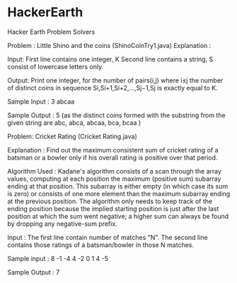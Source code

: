 # HackerEarth
Hacker Earth Problem Solvers

Problem : Little Shino and the coins (ShinoCoinTry1.java)
Explanation :

Input: First line contains one integer, K
Second line contains a string, S consist of lowercase letters only.

Output: Print one integer, for the number of pairs(i,j) where i≤j the number of distinct coins in sequence Si,Si+1,Si+2,...,Sj−1,Sj
is exactly equal to K.

Sample Input :
3 
abcaa

Sample Output :
5  (as the distinct coins formed with the substring from the given string are abc, abca, abcaa, bca, bcaa )

Problem: Cricket Rating (Cricket Rating.java)

Explanation : Find out the maximum consistent sum of cricket rating of a batsman or a bowler only if his overall rating is positive over that period.

Algorithm Used : Kadane's algorithm consists of a scan through the array values, computing at each position the maximum (positive sum) subarray ending at that position. This subarray is either empty (in which case its sum is zero) or consists of one more element than the maximum subarray ending at the previous position. The algorithm only needs to keep track of the ending position because the implied starting position is just after the last position at which the sum went negative; a higher sum can always be found by dropping any negative-sum prefix. 

Input :  The first line contain number of matches "N". The second line contains those ratings of a batsman/bowler in those N matches.

Sample input : 8
-1 -4  4 -2 0 1 4 -5

Sample Output : 7
